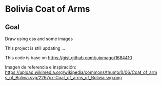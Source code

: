 # Bolivia Coat of Arms
## Goal
Draw using css and some images

This project is still updating ...

This code is base on https://gist.github.com/jujomago/1684410

Imagen de referencia e inspiración:
https://upload.wikimedia.org/wikipedia/commons/thumb/0/06/Coat_of_arms_of_Bolivia.svg/2267px-Coat_of_arms_of_Bolivia.svg.png
